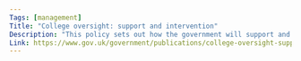 ```yaml
---
Tags: [management]
Title: "College oversight: support and intervention"
Description: "This policy sets out how the government will support and intervene to improve financial resilience and quality in colleges."
Link: https://www.gov.uk/government/publications/college-oversight-support-and-intervention
---
```

